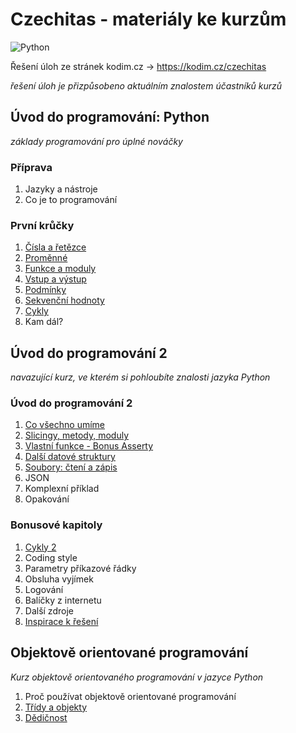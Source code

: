 # Czechitas - materiály ke kurzům

![Python](https://img.shields.io/badge/python-3670A0?style=for-the-badge&logo=python&logoColor=ffdd54)

Řešení úloh ze stránek kodim.cz -> https://kodim.cz/czechitas

*řešení úloh je přizpůsobeno aktuálním znalostem účastníků kurzů*

## Úvod do programování: Python
*základy programování pro úplné nováčky*

### Příprava
1. Jazyky a nástroje
2. Co je to programování 

### První krůčky
1. [Čísla a řetězce](https://github.com/kolmi93/Czechitas_materialy_ke_kurzum/tree/main/%C3%9Avod%20do%20programov%C3%A1n%C3%AD%20Python/%C4%8C%C3%ADsla%20a%20%C5%99et%C4%9Bzce)
2. [Proměnné](https://github.com/kolmi93/Czechitas_materialy_ke_kurzum/tree/main/%C3%9Avod%20do%20programov%C3%A1n%C3%AD%20Python/Prom%C4%9Bnn%C3%A9)
3. [Funkce a moduly](https://github.com/kolmi93/Czechitas_materialy_ke_kurzum/tree/main/%C3%9Avod%20do%20programov%C3%A1n%C3%AD%20Python/Funkce%20a%20moduly)
4. [Vstup a výstup](https://github.com/kolmi93/Czechitas_materialy_ke_kurzum/tree/main/%C3%9Avod%20do%20programov%C3%A1n%C3%AD%20Python/Vstup%20a%20v%C3%BDstup)
5. [Podmínky](https://github.com/kolmi93/Czechitas_materialy_ke_kurzum/tree/main/%C3%9Avod%20do%20programov%C3%A1n%C3%AD%20Python/Podm%C3%ADnky)
6. [Sekvenční hodnoty](https://github.com/kolmi93/Czechitas_materialy_ke_kurzum/tree/main/%C3%9Avod%20do%20programov%C3%A1n%C3%AD%20Python/Sekven%C4%8Dn%C3%AD%20hodnoty)
7. [Cykly](https://github.com/kolmi93/Czechitas_materialy_ke_kurzum/tree/main/%C3%9Avod%20do%20programov%C3%A1n%C3%AD%20Python/Cykly)
8. Kam dál?

## Úvod do programování 2
*navazující kurz, ve kterém si pohloubíte znalosti jazyka Python*

### Úvod do programování 2
1. [Co všechno umíme](https://github.com/kolmi93/Czechitas_materialy_ke_kurzum/tree/main/%C3%9Avod%20do%20programov%C3%A1n%C3%AD%20Python%202/01_Co%20v%C5%A1echno%20um%C3%ADme)
2. [Slicingy, metody, moduly](https://github.com/kolmi93/Czechitas_materialy_ke_kurzum/tree/main/%C3%9Avod%20do%20programov%C3%A1n%C3%AD%20Python%202/02_Slicing%2C%20metody%2C%20moduly)
3. [Vlastní funkce - Bonus Asserty](https://github.com/kolmi93/Czechitas_materialy_ke_kurzum/tree/main/%C3%9Avod%20do%20programov%C3%A1n%C3%AD%20Python%202/03_Vlastn%C3%AD%20funkce)
4. [Další datové struktury](https://github.com/kolmi93/Czechitas_materialy_ke_kurzum/tree/main/%C3%9Avod%20do%20programov%C3%A1n%C3%AD%20Python%202/04_Dal%C5%A1%C3%AD%20datov%C3%A9%20struktury)
5. [Soubory: čtení a zápis](https://github.com/kolmi93/Czechitas_materialy_ke_kurzum/tree/main/%C3%9Avod%20do%20programov%C3%A1n%C3%AD%20Python%202/05_Soubory%20-%20z%C3%A1pis%20a%20%C4%8Dten%C3%AD)
6. JSON
7. Komplexní příklad
8. Opakování

### Bonusové kapitoly
1. [Cykly 2](https://github.com/kolmi93/Czechitas_materialy_ke_kurzum/tree/main/%C3%9Avod%20do%20programov%C3%A1n%C3%AD%20Python%202/Bonusov%C3%A9%20kapitoly/01_Cykly%202)
2. Coding style
3. Parametry příkazové řádky
4. Obsluha vyjímek
5. Logování
6. Balíčky z internetu
6. Další zdroje
7. [Inspirace k řešení](https://github.com/kolmi93/Czechitas_materialy_ke_kurzum/tree/main/%C3%9Avod%20do%20programov%C3%A1n%C3%AD%20Python%202/Bonusov%C3%A9%20kapitoly/07_Inspirace%20k%20%C5%99e%C5%A1en%C3%AD)

## Objektově orientované programování
*Kurz objektově orientovaného programování v jazyce Python*

1. Proč používat objektově orientované programování
2. [Třídy a objekty](https://github.com/kolmi93/Czechitas_materialy_ke_kurzum/tree/main/Objektov%C4%9B%20orientovan%C3%A9%20programov%C3%A1n%C3%AD/02_OOP_T%C5%99%C3%ADdy%20a%20objekty)
3. [Dědičnost](https://github.com/kolmi93/Czechitas_materialy_ke_kurzum/tree/main/Objektov%C4%9B%20orientovan%C3%A9%20programov%C3%A1n%C3%AD/03_OOP_D%C4%9Bdi%C4%8Dnost)
